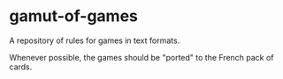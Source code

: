 # gamut-of-games

A repository of rules for games in text formats.

Whenever possible, the games should be "ported" to the French pack of cards.

